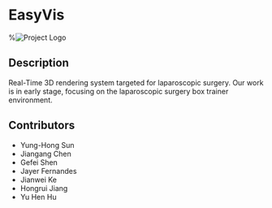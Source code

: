 # EasyVis

%![Project Logo](path_to_logo_or_image)

## Description
Real-Time 3D rendering system targeted for laparoscopic surgery. Our work is in early stage, focusing on the laparoscopic surgery box trainer environment.

## Contributors

- Yung-Hong Sun
- Jiangang Chen
- Gefei Shen
- Jayer Fernandes
- Jianwei Ke
- Hongrui Jiang
- Yu Hen Hu
